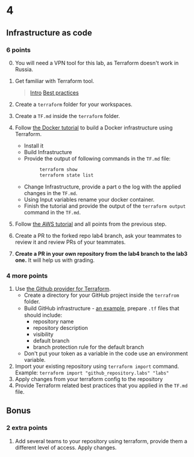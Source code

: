 # 4

## Infrastructure as code

### 6 points

0. You will need a VPN tool for this lab, as Terraform doesn't work in Russia.

1. Get familiar with Terraform tool.
   > [Intro](https://www.terraform.io/intro/index.html)
   > [Best practices](https://www.terraform.io/docs/cloud/guides/recommended-practices/index.html)
2. Create a `terraform` folder for your workspaces.
3. Create a `TF.md` inside the `terraform` folder.
4. Follow [the Docker tutorial](https://learn.hashicorp.com/collections/terraform/docker-get-started) to build a Docker infrastructure using Terraform.
   * Install it
   * Build Infrastructure
   * Provide the output of following commands in the `TF.md` file:
   ```sh
            terraform show
            terraform state list
   ```
   *  Change Infrastructure, provide a part o the log with the applied changes in the `TF.md`.
   *  Using Input variables rename your docker container.
   *  Finish the tutorial and provide the output of the `terraform output` command in the `TF.md`.

5. Follow [the AWS tutorial](https://learn.hashicorp.com/tutorials/terraform/aws-build?in=terraform/aws-get-started) and all points from the previous step.
6. Create a PR to the forked repo lab4 branch, ask your teammates to review it and review PRs of your teammates.
7. **Create a PR in your own repository from the lab4 branch to the lab3 one.** It will help us with grading.

### 4 more points

1. Use [the Github provider for Terraform](https://registry.terraform.io/providers/integrations/github/latest/docs).
   * Create a directory for your GitHub project inside the `terrafrom` folder.
   * Build GitHub infrastructure - [an example](https://dev.to/pwd9000/manage-and-maintain-github-with-terraform-2k86), prepare `.tf` ﬁles that should include:
       * repository name
       * repository description
       * visibility
       * default branch
       * branch protection rule for the default branch
   * Don't put your token as a variable in the code use an environment variable.
2. Import your existing repository using `terraform import` command. Example: `terraform import "github_repository.labs" "labs"`
3. Apply changes from your terraform config to the repository
4.  Provide Terraform related best practices that you applied in the `TF.md` file.

## Bonus

### 2 extra points

1. Add several teams to your repository using terraform, provide them a different level of access. Apply changes.
